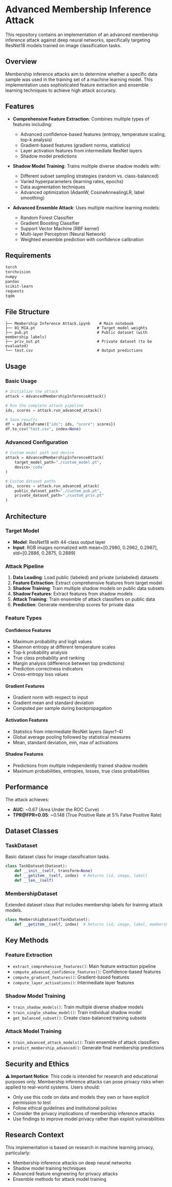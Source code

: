 # Advanced Membership Inference Attack

This repository contains an implementation of an advanced membership inference attack against deep neural networks, specifically targeting ResNet18 models trained on image classification tasks.

## Overview

Membership inference attacks aim to determine whether a specific data sample was used in the training set of a machine learning model. This implementation uses sophisticated feature extraction and ensemble learning techniques to achieve high attack accuracy.

## Features

- **Comprehensive Feature Extraction**: Combines multiple types of features including:
  - Advanced confidence-based features (entropy, temperature scaling, top-k analysis)
  - Gradient-based features (gradient norms, statistics)
  - Layer activation features from intermediate ResNet layers
  - Shadow model predictions

- **Shadow Model Training**: Trains multiple diverse shadow models with:
  - Different subset sampling strategies (random vs. class-balanced)
  - Varied hyperparameters (learning rates, epochs)
  - Data augmentation techniques
  - Advanced optimization (AdamW, CosineAnnealingLR, label smoothing)

- **Advanced Ensemble Attack**: Uses multiple machine learning models:
  - Random Forest Classifier
  - Gradient Boosting Classifier
  - Support Vector Machine (RBF kernel)
  - Multi-layer Perceptron (Neural Network)
  - Weighted ensemble prediction with confidence calibration

## Requirements

```bash
torch
torchvision
numpy
pandas
scikit-learn
requests
tqdm
```

## File Structure

```
├── Membership Inference Attack.ipynb    # Main notebook
├── 01_MIA.pt                           # Target model weights
├── pub.pt                              # Public dataset (with membership labels)
├── priv_out.pt                         # Private dataset (to be evaluated)
└── test.csv                            # Output predictions
```

## Usage

### Basic Usage

```python
# Initialize the attack
attack = AdvancedMembershipInferenceAttack()

# Run the complete attack pipeline
ids, scores = attack.run_advanced_attack()

# Save results
df = pd.DataFrame({"ids": ids, "score": scores})
df.to_csv("test.csv", index=None)
```

### Advanced Configuration

```python
# Custom model path and device
attack = AdvancedMembershipInferenceAttack(
    target_model_path="./custom_model.pt",
    device='cuda'
)

# Custom dataset paths
ids, scores = attack.run_advanced_attack(
    public_dataset_path="./custom_pub.pt",
    private_dataset_path="./custom_priv.pt"
)
```

## Architecture

### Target Model
- **Model**: ResNet18 with 44-class output layer
- **Input**: RGB images normalized with mean=[0.2980, 0.2962, 0.2987], std=[0.2886, 0.2875, 0.2889]

### Attack Pipeline

1. **Data Loading**: Load public (labeled) and private (unlabeled) datasets
2. **Feature Extraction**: Extract comprehensive features from target model
3. **Shadow Training**: Train multiple shadow models on public data subsets
4. **Shadow Features**: Extract features from shadow models
5. **Attack Training**: Train ensemble of attack classifiers on public data
6. **Prediction**: Generate membership scores for private data

### Feature Types

#### Confidence Features
- Maximum probability and logit values
- Shannon entropy at different temperature scales
- Top-k probability analysis
- True class probability and ranking
- Margin analysis (difference between top predictions)
- Prediction correctness indicators
- Cross-entropy loss values

#### Gradient Features
- Gradient norm with respect to input
- Gradient mean and standard deviation
- Computed per sample during backpropagation

#### Activation Features
- Statistics from intermediate ResNet layers (layer1-4)
- Global average pooling followed by statistical measures
- Mean, standard deviation, min, max of activations

#### Shadow Features
- Predictions from multiple independently trained shadow models
- Maximum probabilities, entropies, losses, true class probabilities

## Performance

The attack achieves:
- **AUC**: ~0.67 (Area Under the ROC Curve)
- **TPR@FPR=0.05**: ~0.148 (True Positive Rate at 5% False Positive Rate)

## Dataset Classes

### TaskDataset
Basic dataset class for image classification tasks.

```python
class TaskDataset(Dataset):
    def __init__(self, transform=None)
    def __getitem__(self, index)  # Returns (id, image, label)
    def __len__(self)
```

### MembershipDataset
Extended dataset class that includes membership labels for training attack models.

```python
class MembershipDataset(TaskDataset):
    def __getitem__(self, index)  # Returns (id, image, label, membership)
```

## Key Methods

### Feature Extraction
- `extract_comprehensive_features()`: Main feature extraction pipeline
- `compute_advanced_confidence_features()`: Confidence-based features
- `compute_gradient_features()`: Gradient-based features
- `compute_layer_activations()`: Intermediate layer features

### Shadow Model Training
- `train_shadow_models()`: Train multiple diverse shadow models
- `train_single_shadow_model()`: Train individual shadow model
- `get_balanced_subset()`: Create class-balanced training subsets

### Attack Model Training
- `train_advanced_attack_models()`: Train ensemble of attack classifiers
- `predict_membership_advanced()`: Generate final membership predictions

## Security and Ethics

**⚠️ Important Notice**: This code is intended for research and educational purposes only. Membership inference attacks can pose privacy risks when applied to real-world systems. Users should:

- Only use this code on data and models they own or have explicit permission to test
- Follow ethical guidelines and institutional policies
- Consider the privacy implications of membership inference attacks
- Use findings to improve model privacy rather than exploit vulnerabilities

## Research Context

This implementation is based on research in machine learning privacy, particularly:
- Membership inference attacks on deep neural networks
- Shadow model training techniques
- Advanced feature engineering for privacy attacks
- Ensemble methods for attack model training